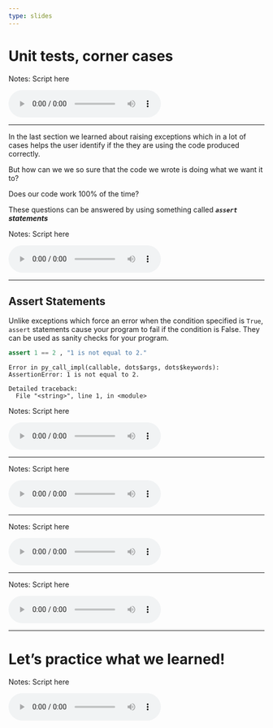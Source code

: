 ```yaml
---
type: slides
---
```


# Unit tests, corner cases

Notes: Script here

<html>

<audio controls >

<source src="/placeholder_audio.mp3" />

</audio>

</html>

---

In the last section we learned about raising exceptions which in a lot
of cases helps the user identify if the they are using the code produced
correctly.

But how can we we so sure that the code we wrote is doing what we want
it to?

Does our code work 100% of the time?

These questions can be answered by using something called ***`assert`
statements***

Notes: Script here

<html>

<audio controls >

<source src="/placeholder_audio.mp3" />

</audio>

</html>

---

## Assert Statements

Unlike exceptions which force an error when the condition specified is
`True`, `assert` statements cause your program to fail if the condition
is False. They can be used as sanity checks for your program.

``` python
assert 1 == 2 , "1 is not equal to 2."
```

```out
Error in py_call_impl(callable, dots$args, dots$keywords): AssertionError: 1 is not equal to 2.

Detailed traceback: 
  File "<string>", line 1, in <module>
```

Notes: Script here

<html>

<audio controls >

<source src="/placeholder_audio.mp3" />

</audio>

</html>

---

Notes: Script here

<html>

<audio controls >

<source src="/placeholder_audio.mp3" />

</audio>

</html>

---

Notes: Script here

<html>

<audio controls >

<source src="/placeholder_audio.mp3" />

</audio>

</html>

---

Notes: Script here

<html>

<audio controls >

<source src="/placeholder_audio.mp3" />

</audio>

</html>

---

# Let’s practice what we learned\!

Notes: Script here

<html>

<audio controls >

<source src="/placeholder_audio.mp3" />
